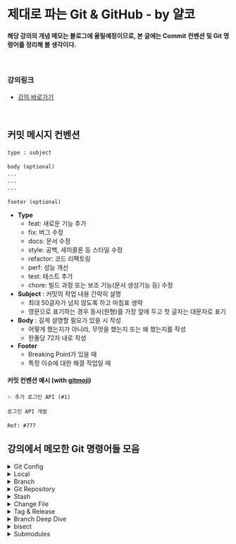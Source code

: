 # 제대로 파는 Git & GitHub - by 얄코

#### 해당 강의의 개념 메모는 블로그에 올릴예정이므로, 본 글에는 Commit 컨벤션 및 Git 명령어를 정리해 볼 생각이다.


<br>


### 강의링크

- [강의 바로가기](https://www.inflearn.com/course/%EC%A0%9C%EB%8C%80%EB%A1%9C-%ED%8C%8C%EB%8A%94-%EA%B9%83)


<br>


## 커밋 메시지 컨벤션
```
type : subject

body (optional)
...
...
...

footer (optional)
```
- **Type**
  - feat: 새로운 기능 추가
  - fix: 버그 수정
  - docs:	문서 수정
  - style:	공백, 세미콜론 등 스타일 수정
  - refactor:	코드 리팩토링
  - perf:	성능 개선
  - test:	테스트 추가
  - chore:	빌드 과정 또는 보조 기능(문서 생성기능 등) 수정
- **Subject** : 커밋의 작업 내용 간략히 설명
  -  최대 50글자가 넘지 않도록 하고 마침표 생략
  -  영문으로 표기하는 경우 동사(원형)를 가장 앞에 두고 첫 글자는 대문자로 표기
- **Body** : 길게 설명할 필요가 있을 시 작성
  - 어떻게 했는지가 아니라, 무엇을 했는지 또는 왜 했는지를 작성
  - 한줄당 72자 내로 작성
- **Footer**
  -  Breaking Point가 있을 때
  -  특정 이슈에 대한 해결 작업일 때

#### 커밋 컨벤션 예시 (with [gitmoji](https://gitmoji.dev/))
```
✨ 추가 로그인 API (#1)

로그인 API 개발

Ref: #777
```

## 강의에서 메모한 Git 명령어들 모음

<details>
<summary>Git Config</summary>
<div markdown="1">       

  - 현재 모든 설정값 보기
      - ```git config (global) —list```
      - j : ↓  ,  k : ↑
  - 전역 이름 설정
      - ```git config --global user.name "이름"```
  - 전역 이름 확인
      - ```git config --global user.name```
  - 전역 이메일 설정
      - ```git config --global user.email "이메일"```
  - 전역 이메일 확인
      - ```git config --global user.email```

> #### ⭐ 전역 설정이 아닌 해당 워크스페이스 설정일 시 --global 을 제외하면 됨 ⭐


  - 기본 브랜치명 변경
      - ```git config --global init.defaultBranch main```

  - 줄바꿈 호환 문제 해결 (윈도우: true / 맥: input)
      - ```git config --global core.autocrlf true```
  
  - pull 기본 전략 선택 (merge or rebase)
      - ```git config pull.rebase false``` → merge 방식
      - ```git config pull.rebase true``` → rebase 방식

  - Git 단축키 설정
      - ```git config --global alias.(지정할 단축키) “명령어”```
      - ex) git config --global alias.cam “commit -am”
  
  - push 시 로컬과 동일한 브랜치명 설정
    - ```git config --global push.default current```

</div>
</details>


<details>
<summary>Local</summary>
<div markdown="1">
  
- 워크스페이스에 git 세팅
    - ```git init```
- stage에 올리기
    - ```git add {파일명}```
- 모든 파일 stage에 올리기
    - ```git add .```
- commit
    - 일반 커밋
        - vi 모드 → 메시지 입력후 종료(:wq!) 시 커밋진행
        - [IntelliJ vi 모드 입력 닫기(esc) 안될 시 설정방법](https://sw-architect.tistory.com/20)
    - 커밋메시지 입력과 동시에 커밋
        - ```git commit -m {”커밋메시지”}```
    - add+commit (untracked 파일이 없을 시)
        - ```git commit -am {“메시지”}```
    - 커밋메시지 변경
      - ```git commit --amend -m 'Add members to Panthers and Pumas'```
- git 상태 확인
    - ```git status```
- git 상태 자세히 확인
    - ```git diff```
    - 터미널 창이 충분하지 않을 경우 읽기모드로 들어감
        
        
        | 작업 | Vi 명령어 | 상세 |
        | --- | --- | --- |
        | 위로 스크롤 | k | git log등에서 내역이 길 때 사용 |
        | 아래로 스크롤 | j | git log등에서 내역이 길 때 사용 |
        | 끄기 | :q | :가 입력되어 있으므로 q만 눌러도 됨|

</div>
</details>


<details>
<summary>Branch</summary>
<div markdown="1">       

 - 브랜치 생성
    - ```git branch {브랜치명}```
- 브랜치 목록 확인
    - ```git branch```
- 브랜치 이동
    - ```git switch {브랜치명}```
    - ```git checkout {브랜치명}```
        - git 2.23 버전부터 checkout이 분리됨
        1. switch
        2. restore
- 브랜치 생성과 동시에 이동
    - ```git switch -c {브랜치명}```
    - ```git checkout -b {브랜치명}```
- 브랜치 삭제
    - ```git branch -d {브랜치명}```
- 브랜치명 변경
    - ```git branch -m {기존 브랜치명} {새 브랜치명}```
- 브랜치 합치기
    - merge
        - ```git merge {합쳐질 브랜치명}```
    - merge 중단
        - ```git merge --abort```
    - rebase
        1. ```git switch {합쳐질 브랜치명}```
        2. ```git rebase {합칠 브랜치명}```
        3. ```git merge {합친 브랜치명}```
        합친 브랜치의 헤드를 merge를 통하여 가지 끝까지로 이동
    - rebase 중단
        - ```git rebase --abort```
    - 충돌 한건 수정 후 stage에 올리고 계속 진행
        - ```git rebase --continue ```
- 로컬에 동일한 이름의 브랜치를 생성, 연결하여 switch
    - ```git switch -t origin/{브랜치명}```
- 원격 브랜치 삭제
    - ```git push {원격이름} --delete {원격의 브랜치명}```
 
</div>
</details>


<details>
<summary>Git Repository</summary>
<div markdown="1">       

- git 원격 저장소 추가
    - ```git remote add origin {원격 저장소 주소}```
- 기본 브랜치명을 main으로 변경
    - ```git branch -M main```
- 원격에 push
    - ```git push -u origin main```
    - -u : 현재 브랜치와 명시된 원격 브랜치를 default로 연결
- 원격 저장소에 commit 내역 밀어올리기
    - ```git push```
- 원격의 commit 내역 당겨오기
    - ```git pull```
- push 할 시 pull 하는 두가지 방법
    - merge 방식
        - ```git pull --no-rebase```
    - rebase 방식
        - ```git pull --rebase```
    - pull이 완료된 후 push 진행
- 로컬의 commit 내역으로 강제 push
    - ```git push --force```
- 원격의 변경사항 업데이트
    - ```git fetch```

</div>
</details>


<details>
<summary>Stash</summary>
<div markdown="1">       

  - 변경사항 보관
    - ```git stash```
  - 변경사항 적용
    - pop : apply + drop
    - ```git stash pop```
  - 변경사항 일부 보관
    - ```git stash -p```
  - 메시지와 함께 보관
    - ```git stash -m '스태시 테스트'```
  - 스태시 목록 보기
    - ```git stash list```

</div>
</details>


<details>
<summary>Change File</summary>
<div markdown="1">       

![img.png](images/git_3space.png)
  
  - Working directory 내의 특정 파일 복구
    - ```git restore {파일명}```
  - Working directory 내 모든 파일 복구
    - ```git restore . ```
  - 변경상태를 스테이지에서 워킹 디렉토리로 돌려놓기
    - Stage -> unStage
    - ```git restore --staged {파일명}```
  - 파일을 특정 커밋 상태로 되돌리기
    - ```git restore --source={헤드 또는 커밋해시} {파일명}```
  
  - Reset
    - Local Repository → Staging area
        - ```git reset --soft```
    - Local Repository → Working directory (default)
        - ```git reset```
        - ```git reset --mixed```
    - 수정사항 완전히 삭제
        - ```git reset --hard```
- Revert
    - default
        - ```git revert {되돌릴 커밋해시}```
    - commit 하지 않고 revert
        - ```git revert --no-commit {되돌릴 커밋해시}```


</div>
</details>

<details>
<summary>Tag & Release</summary>
<div markdown="1">       

**Local**
- 마지막 커밋에 태그 생성
    - `git tag v2.0.0`
- 특정 커밋에 태그 생성
    - `git tag {태그명} {커밋 해시} -m {메시지}`
    - ex) `git tag v2.0.0 -m '자진모리 버전'`
- 태그 삭제
  - `git tag -d {태그명}`
- 태그 목록 보기
  - `git tag`
- 특정 태그 보기
  - `git show {태그명}`
- 원하는 패턴으로 태그목록 보기
    - `git tag -l '{패턴}''`
    - ex) `git tag -l 'v1.*'`

**원격**
- 로컬의 모든 태그 원격으로 올리기
    - `git push --tags`
- 특정 태그 원격에 올리기
    - `git push {원격명} {태그명}`
- 특정 태그 원격에서 삭제
    - `git push --delete {원격명} {태그명}`
    

**릴리즈 버전**
```
📢 릴리즈 버전 유형
    v 2 . 0 . 0
     주   부  수
-----------------------------------------------------
     주 : 기존 버전과 호환되지 않게 API가 바뀔 때
     부 : 기존 버전과 호환되면서 새로운 기능을 추가할 때
     수 : 기존 버전과 호환되면서 버그를 수정할 때 
``` 
**릴리즈 방법**

![img.png](images/git_release.jpg)
1. GitHub에서 태그 목록 이동
2. Create release
3. Title & Describe 작성 후 Publish release
</div>
</details>


<details>
<summary>Branch Deep Dive</summary>
<div markdown="1">       


- 다른 브랜치의 원하는 커밋 **복제**하여 가져오기 (cherry-pick)
    - `git cherry-pick {따올 커밋의 해시}`
- 다른 브랜치에서 파생된 브랜치 **옮겨붙이기** (rebase --onto)
    - `git rebase --onto {옮겨붙일 브랜치} {이동할 브랜치의 파생된 브랜치} {이동할 브랜치}`
- 다른 커밋들을 하나로 묶어 가져오기 (squash)
    - `git merge --squash {대상 브랜치}`
    
--- 
### 3-way merge vs Fast-forword

![img.png](images/fastForword_vs_3wayMerge.jpg)


| 3-way merge | Fast-forward |
| --- | --- |
| 병합되는 모양새 | 하나로 합쳐지는 모양새 (rebase와 비슷) |
| 요약: 가지가 나눠지는 뿌리 + 본 브랜치 + 분기 브랜치 | 요약: 본 브랜치의 헤드를 이동시킨다 |
| 사용 시점: 브랜치를 공유하여 협업하는 상황에서는 무조건 이 방식을 사용, 병합 기록을 남겨야 할 상황에 사용 | 사용 시점: 두 브랜치가 공통 커밋을 조상으로 갖고 있고, 한쪽 브랜치에만 이후 커밋이 있는경우 병합을 위한 다른 커밋이 필요 없을때 사용 |
| 단점: 병합을 위한 다른 커밋이 필요 없는 경우엔 불필요한 커밋 하나가 추가된다. | 단점: 작업 후 어떤 브랜치를 사용한지, 언제 병합했는지 기록이 전혀 남지 않음 |



### Gitflow

![img.png](images/gitflow.png)

| 브랜치 | 용도 |
| --- | --- |
|main|제품 출시/배포|
|develop|다음 출시/배포를 위한 개발 진행|
|release|출시/배포 전 테스트 진행(QA)|
|feature|기능 개발|
|hotfix|긴급한 버그 수정|

</div>
</details>



<details>
<summary>bisect</summary>
<div markdown="1">       

### 오류가 발생한 시점을 이진탐색으로 찾아내는 방법

1. 이진탐색 시작 
    - `git bisect start`
2. 오류 발생 지점임을 표시
    - `git bisect bad`
3. 의심 지점(커밋)으로 이동
    - `git checkout {해당 커밋해시}`
4. 오류 없을 시 양호함 표시
    - `git bisect good`
    - 오류 발생 시 2번내용 진행
```
📢 4번부터는 good / bad 에 따라서 start 지점과 현재커밋 사이 절반을 딱 잘라서 중간 부분으로 이동하면서 계속 체크함
   마지막엔 문제되는 커밋내역을 알려줌
```

5. 이진 탐색 종료
    - git bisect reset

</div>
</details>



<details>
<summary>Submodules</summary>
<div markdown="1">       

- 메인프로젝트에 서브모듈 추가하기
    - `git submodule add (submodule의 GitHub 레포지토리 주소) (하위폴더명, 없을 시 생략)`

</div>
</details>
